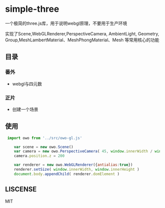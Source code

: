 # simple-three
一个极简的three.js库，用于说明webgl原理，不要用于生产环境

实现了Scene,WebGLRenderer,PerspectiveCamera, AmbientLight, Geometry, Group,MeshLambertMaterial、MeshPhongMaterial、Mesh 等常用核心的功能

## 目录
### 番外
* webgl与四元数
### 正片
* 创建一个场景

## 使用
```js
 import owo from '../src/owo-gl.js'

    var scene = new owo.Scene()
    var camera = new owo.PerspectiveCamera( 45, window.innerWidth / window.innerHeight, 0.1, 1000 )
    camera.position.z = 200

    var renderer = new owo.WebGLRenderer({antialias:true})
    renderer.setSize( window.innerWidth, window.innerHeight )
    document.body.appendChild( renderer.domElement )
```


## LISCENSE
MIT
